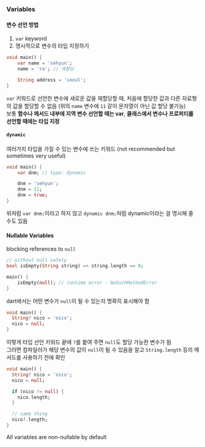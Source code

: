### Variables

#### 변수 선언 방법

1. `var` keyword
2. 명시적으로 변수의 타입 지정하기

```dart
void main() {
    var name = 'sehyun';
    name = 'ra'; // 재할당

    String address = 'seoul';
}
```

`var` 키워드로 선언한 변수에 새로운 값을 재할당할 때, 처음에 할당한 값과 다른 자료형의 값을 할당할 수 없음 (위의 `name` 변수에 `11` 같이 문자열이 아닌 값 할당 불가능)  
보통 **함수나 메서드 내부에 지역 변수 선언할 때는 var**, **클래스에서 변수나 프로퍼티를 선언할 때에는 타입 지정**

#### `dynamic`

여러가지 타입을 가질 수 있는 변수에 쓰는 키워드 (not recommended but sometimes very useful)

```dart
void main() {
    var dnm; // type: dynamic

    dnm = 'sehyun';
    dnm = 11;
    dnm = true;
}
```

위처럼 `var dnm;`이라고 하지 않고 `dynamic dnm;`처럼 dynamic이라는 걸 명시해 줄 수도 있음

#### Nullable Variables

blocking references to `null`

```dart
// without null safety
bool isEmpty(String string) => string.length == 0;

main() {
    isEmpty(null); // runtime error - NoSuchMethodError
}
```

dart에서는 어떤 변수가 `null`이 될 수 있는지 명확히 표시해야 함

```dart
void main() {
  String? nico = 'nico';
  nico = null;
}
```

이렇게 타입 선언 키워드 끝에 `?`를 붙여 주면 `null`도 할당 가능한 변수가 됨  
그러면 컴파일러가 해당 변수의 값이 `null`이 될 수 있음을 알고 `String.length` 등의 메서드를 사용하기 전에 확인

```dart
void main() {
  String? nico = 'nico';
  nico = null;

  if (nico != null) {
    nico.length;
  }

  // same thing
  nico?.length;
}
```

All variables are non-nullable by default
